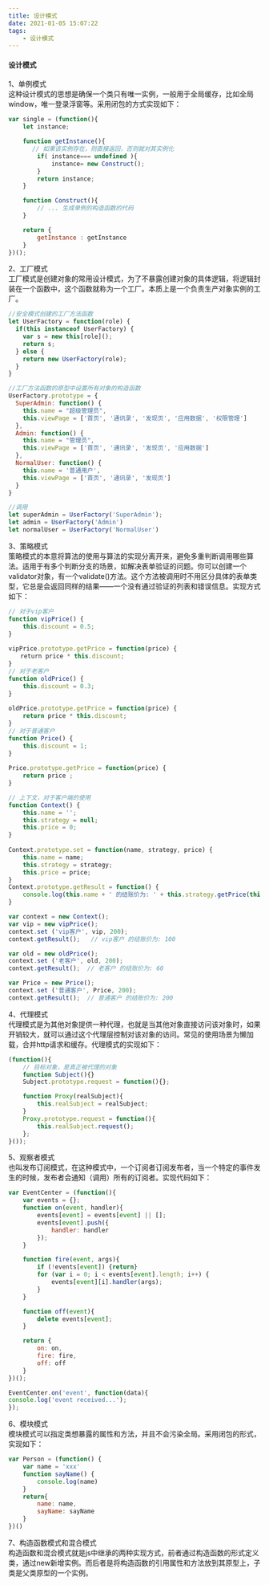 ```yaml
---
title: 设计模式
date: 2021-01-05 15:07:22
tags:
    - 设计模式
---
```


#### 设计模式
1、单例模式\
这种设计模式的思想是确保一个类只有唯一实例，一般用于全局缓存，比如全局window，唯一登录浮窗等。采用闭包的方式实现如下：
<!--more-->
```js
var single = (function(){
    let instance;

    function getInstance(){
　　　　// 如果该实例存在，则直接返回，否则就对其实例化
        if( instance=== undefined ){
            instance= new Construct();
        }
        return instance;
    }

    function Construct(){
        // ... 生成单例的构造函数的代码
    }

    return {
        getInstance : getInstance
    }
})();
```
2、工厂模式\
工厂模式是创建对象的常用设计模式，为了不暴露创建对象的具体逻辑，将逻辑封装在一个函数中，这个函数就称为一个工厂。本质上是一个负责生产对象实例的工厂。
```js
//安全模式创建的工厂方法函数
let UserFactory = function(role) {
  if(this instanceof UserFactory) {
    var s = new this[role]();
    return s;
  } else {
    return new UserFactory(role);
  }
}

//工厂方法函数的原型中设置所有对象的构造函数
UserFactory.prototype = {
  SuperAdmin: function() {
    this.name = "超级管理员",
    this.viewPage = ['首页', '通讯录', '发现页', '应用数据', '权限管理']
  },
  Admin: function() {
    this.name = "管理员",
    this.viewPage = ['首页', '通讯录', '发现页', '应用数据']
  },
  NormalUser: function() {
    this.name = '普通用户',
    this.viewPage = ['首页', '通讯录', '发现页']
  }
}

//调用
let superAdmin = UserFactory('SuperAdmin');
let admin = UserFactory('Admin') 
let normalUser = UserFactory('NormalUser')
```
3、策略模式\
策略模式的本意将算法的使用与算法的实现分离开来，避免多重判断调用哪些算法。适用于有多个判断分支的场景，如解决表单验证的问题。你可以创建一个validator对象，有一个validate()方法。这个方法被调用时不用区分具体的表单类型，它总是会返回同样的结果——一个没有通过验证的列表和错误信息。实现方式如下：
```js
// 对于vip客户
function vipPrice() {
    this.discount = 0.5;
}
 
vipPrice.prototype.getPrice = function(price) {
　　return price * this.discount;
}
// 对于老客户
function oldPrice() {
    this.discount = 0.3;
}
 
oldPrice.prototype.getPrice = function(price) {
    return price * this.discount;
}
// 对于普通客户
function Price() {
    this.discount = 1;
}
 
Price.prototype.getPrice = function(price) {
    return price ;
}

// 上下文，对于客户端的使用
function Context() {
    this.name = '';
    this.strategy = null;
    this.price = 0;
}
 
Context.prototype.set = function(name, strategy, price) {
    this.name = name;
    this.strategy = strategy;
    this.price = price;
}
Context.prototype.getResult = function() {
    console.log(this.name + ' 的结账价为: ' + this.strategy.getPrice(this.price));
}

var context = new Context();
var vip = new vipPrice();
context.set ('vip客户', vip, 200);
context.getResult();   // vip客户 的结账价为: 100

var old = new oldPrice();
context.set ('老客户', old, 200);
context.getResult();  // 老客户 的结账价为: 60

var Price = new Price();
context.set ('普通客户', Price, 200);
context.getResult();  // 普通客户 的结账价为: 200
```
4、代理模式\
代理模式是为其他对象提供一种代理，也就是当其他对象直接访问该对象时，如果开销较大，就可以通过这个代理层控制对该对象的访问。常见的使用场景为懒加载，合并http请求和缓存。代理模式的实现如下：
```js
(function(){
    // 目标对象，是真正被代理的对象
    function Subject(){}
    Subject.prototype.request = function(){};

    function Proxy(realSubject){
        this.realSubject = realSubject;
    }
    Proxy.prototype.request = function(){
        this.realSubject.request();
    };
}());
```
5、观察者模式\
也叫发布订阅模式，在这种模式中，一个订阅者订阅发布者，当一个特定的事件发生的时候，发布者会通知（调用）所有的订阅者。实现代码如下：
```js
var EventCenter = (function(){
    var events = {};
    function on(event, handler){
        events[event] = events[event] || [];
        events[event].push({
            handler: handler
        });
    }

    function fire(event, args){
        if (!events[event]) {return}
        for (var i = 0; i < events[event].length; i++) {
            events[event][i].handler(args);
        }
    }

    function off(event){
        delete events[event];
    }

    return {
        on: on,
        fire: fire,
        off: off
    }
})();

EventCenter.on('event', function(data){
console.log('event received...');
});
```
6、模块模式\
模块模式可以指定类想暴露的属性和方法，并且不会污染全局。采用闭包的形式，实现如下：
```js
var Person = (function() {
    var name = 'xxx'
    function sayName() {
        console.log(name)
    }
    return{
        name: name,
        sayName: sayName
    }
})()
```
7、构造函数模式和混合模式\
构造函数和混合模式就是js中继承的两种实现方式，前者通过构造函数的形式定义类，通过new新增实例。而后者是将构造函数的引用属性和方法放到其原型上，子类是父类原型的一个实例。